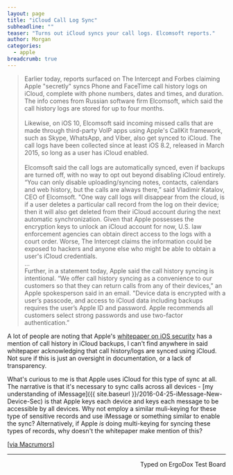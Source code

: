 ```yaml
---
layout: page
title: "iCloud Call Log Sync"
subheadline: ""
teaser: "Turns out iCloud syncs your call logs. Elcomsoft reports."
author: Morgan
categories:
  - apple
breadcrumb: true
---
```


> Earlier today, reports surfaced on The Intercept and Forbes claiming Apple "secretly" syncs Phone and FaceTime call history logs on iCloud, complete with phone numbers, dates and times, and duration. The info comes from Russian software firm Elcomsoft, which said the call history logs are stored for up to four months.
<br><br>
Likewise, on iOS 10, Elcomsoft said incoming missed calls that are made through third-party VoIP apps using Apple's CallKit framework, such as Skype, WhatsApp, and Viber, also get synced to iCloud. The call logs have been collected since at least iOS 8.2, released in March 2015, so long as a user has iCloud enabled.
<br><br>
Elcomsoft said the call logs are automatically synced, even if backups are turned off, with no way to opt out beyond disabling iCloud entirely.
“You can only disable uploading/syncing notes, contacts, calendars and web history, but the calls are always there,” said Vladimir Katalov, CEO of Elcomsoft. "One way call logs will disappear from the cloud, is if a user deletes a particular call record from the log on their device; then it will also get deleted from their iCloud account during the next automatic synchronization.
Given that Apple possesses the encryption keys to unlock an iCloud account for now, U.S. law enforcement agencies can obtain direct access to the logs with a court order. Worse, The Intercept claims the information could be exposed to hackers and anyone else who might be able to obtain a user's iCloud credentials.
<br>...<br>
Further, in a statement today, Apple said the call history syncing is intentional.
“We offer call history syncing as a convenience to our customers so that they can return calls from any of their devices,” an Apple spokesperson said in an email. "Device data is encrypted with a user’s passcode, and access to iCloud data including backups requires the user’s Apple ID and password. Apple recommends all customers select strong passwords and use two-factor authentication.”

A lot of people are noting that Apple's [whitepaper on iOS security](https://www.apple.com/business/docs/iOS_Security_Guide.pdf) has a mention of call history in iCloud backups, I can't find anywhere in said whitepaper acknowledging that call history/logs are synced using iCloud. Not sure if this is just an oversight in documentation, or a lack of transparency.

What's curious to me is that Apple uses iCloud for this type of sync at all. The narrative is that it's necessary to sync calls across all devices - [my understanding of iMessage]({{ site.baseurl }}/2016-04-25-iMessage-New-Device-Sec) is that Apple keys each device and keys each message to be accessible by all devices. Why not employ a similar muli-keying for these type of sensitive records and use iMessage or something similar to enable the sync? Alternatively, if Apple _is_ doing multi-keying for syncing these types of records, why doesn't the whitepaper make mention of this?

[[via Macrumors](http://www.macrumors.com/2016/11/17/apple-says-icloud-call-syncing-intentional/)]

---
<p align="right">Typed on ErgoDox Test Board</p>
